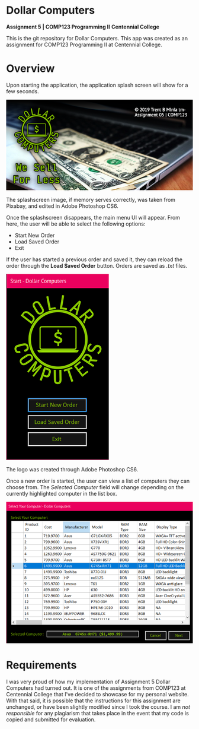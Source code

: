 # Dollar Computers

**Assignment 5 | COMP123 Programming II**
**Centennial College**

This is the git repository for Dollar Computers. This app was created as an 
assignment for COMP123 Programming II at Centennial College.

# Overview

Upon starting the application, the application splash screen will show for a few 
seconds.

![Dollar Computers Splashscreen](images/dc-splashscreen.png "Splashscreen")

The splashscreen image, if memory serves correctly, was taken from Pixabay, and
edited in Adobe Photoshop CS6.

Once the splashscreen disappears, the main menu UI will appear. From here, the 
user will be able to select the following options:

 * Start New Order
 * Load Saved Order
 * Exit 

If the user has started a previous order and saved it, they can reload the order
through the **Load Saved Order** button. Orders are saved as *.txt* files.

![Dollar Computers Main Menu](images/dc-ui-1.png "Main menu")

The logo was created through Adobe Photoshop CS6.

Once a new order is started, the user can view a list of computers they can 
choose from. The *Selected Computer* field will change depending on the currently 
highlighted computer in the list box.

![Dollar Computers Computer Selection](images/dc-ui-2.png "Computer selection")

# Requirements


I was very proud of how my implementation of Assignment 5 Dollar Computers had 
turned out. It is one of the assignments from COMP123 at Centennial College that 
I've decided to showcase for my personal website. With that said, it is possible 
that the instructions for this assignment are unchanged, or have been slightly 
modified since I took the course. I am _not responsible_ for any plagiarism that 
takes place in the event that my code is copied and submitted for evaluation.